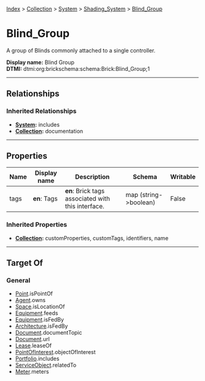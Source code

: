[Index](../../../index.md) > [Collection](../../Collection.md) > [System](../System.md) > [Shading_System](Shading_System.md) > [Blind_Group](#)
# Blind_Group

A group of Blinds commonly attached to a single controller.


**Display name:** Blind Group<br />
**DTMI:** dtmi:org:brickschema:schema:Brick:Blind_Group;1

---

## Relationships

### Inherited Relationships
* **[System](../System.md):** includes
* **[Collection](../../Collection.md):** documentation

---

## Properties

|Name|Display name|Description|Schema|Writable|
|-|-|-|-|-|
|tags|**en**: Tags|**en**: Brick tags associated with this interface.|map (string->boolean)|False|
### Inherited Properties
* **[Collection](../../Collection.md):** customProperties, customTags, identifiers, name

---

## Target Of
### General
* [Point](../../../Point/Point.md).isPointOf
* [Agent](../../../Agent/Agent.md).owns
* [Space](../../../Space/Space.md).isLocationOf
* [Equipment](../../../Asset/Equipment/Equipment.md).feeds
* [Equipment](../../../Asset/Equipment/Equipment.md).isFedBy
* [Architecture](../../../Space/Architecture/Architecture.md).isFedBy
* [Document](../../../Information/Document/Document.md).documentTopic
* [Document](../../../Information/Document/Document.md).url
* [Lease](../../../Event/Lease.md).leaseOf
* [PointOfInterest](../../../Information/PointOfInterest.md).objectOfInterest
* [Portfolio](../../Portfolio.md).includes
* [ServiceObject](../../../Information/ServiceObject/ServiceObject.md).relatedTo
* [Meter](../../../Asset/Equipment/Meter/Meter.md).meters
